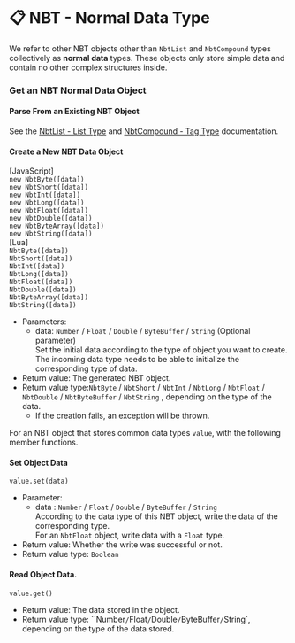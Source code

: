 # 📋 NBT - Normal Data Type

We refer to other NBT objects other than `NbtList` and `NbtCompound` types collectively as **normal data** types. These objects only store simple data and contain no other complex structures inside.

### Get an NBT Normal Data Object

#### Parse From an Existing NBT Object

See the [NbtList - List Type](/LLSEPluginDevelopment/NbtAPI/NBTList.md) and [NbtCompound - Tag Type](/LLSEPluginDevelopment/NbtAPI/NBTCompound.md) documentation.



#### Create a New NBT Data Object

[JavaScript]  
`new NbtByte([data])`  
`new NbtShort([data])`  
`new NbtInt([data])`  
`new NbtLong([data])`  
`new NbtFloat([data])`  
`new NbtDouble([data])`   
`new NbtByteArray([data])`  
`new NbtString([data])`  
[Lua]  
`NbtByte([data])`  
`NbtShort([data])`  
`NbtInt([data])`  
`NbtLong([data])`  
`NbtFloat([data])`  
`NbtDouble([data])`   
`NbtByteArray([data])`  
`NbtString([data])`  

- Parameters: 
  - data: `Number` / `Float` / `Double` / `ByteBuffer` / `String` (Optional parameter)  
    Set the initial data according to the type of object you want to create. The incoming data type needs to be able to initialize the corresponding type of data.  
- Return value: The generated NBT object.
- Return value type:`NbtByte` / `NbtShort` / `NbtInt` / `NbtLong` / `NbtFloat` / `NbtDouble` / `NbtByteBuffer` / `NbtString` , depending on the type of the data.
  - If the creation fails, an exception will be thrown.



For an NBT object that stores common data types `value`, with the following member functions.

#### Set Object Data

`value.set(data)`

- Parameter: 
  - data : `Number` / `Float` / `Double` / `ByteBuffer` / `String`  
    According to the data type of this NBT object, write the data of the corresponding type.  
    For an `NbtFloat` object, write data with a `Float` type.
- Return value: Whether the write was successful or not.
- Return value type: `Boolean`



#### Read Object Data.

`value.get()`

- Return value: The data stored in the object.
- Return value type: ``Number` / `Float` / `Double` / `ByteBuffer` / `String`, depending on the type of the data stored.


